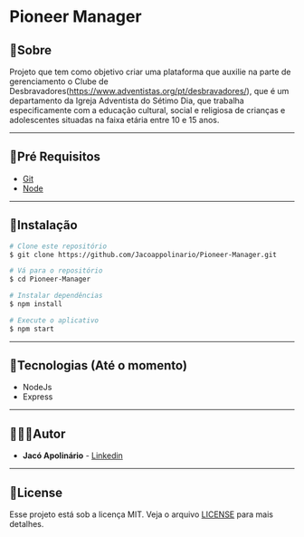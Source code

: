 # Pioneer Manager

## 📝Sobre

Projeto que tem como objetivo criar uma plataforma que auxilie na parte de gerenciamento o Clube de Desbravadores(https://www.adventistas.org/pt/desbravadores/), que é um departamento da Igreja Adventista do Sétimo Dia, que trabalha especificamente com a educação cultural, social e religiosa de crianças e adolescentes situadas na faixa etária entre 10 e 15 anos.

----

## 🚩Pré Requisitos

- [Git](https://git-scm.com/)
- [Node](https://nodejs.org)

----

## 📂Instalação

```bash
# Clone este repositório
$ git clone https://github.com/Jacoappolinario/Pioneer-Manager.git

# Vá para o repositório
$ cd Pioneer-Manager

# Instalar dependências
$ npm install

# Execute o aplicativo
$ npm start
```

----

## 🚀Tecnologias (Até o momento)

- NodeJs
- Express

----

## 👨🏾‍💻Autor
* **Jacó Apolinário** - [Linkedin](https://www.linkedin.com/in/jacoapolinario/)

----

## 🧾License

Esse projeto está sob a licença MIT. Veja o arquivo [LICENSE](/LICENSE) para mais detalhes.

